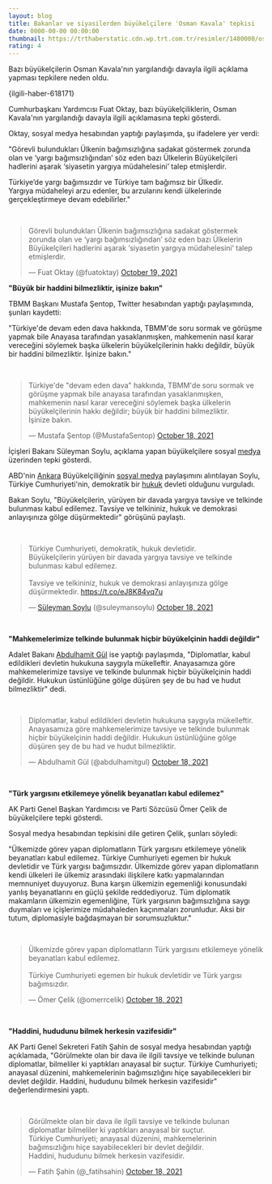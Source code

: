 ```yaml
--- 
layout: blog
title: Bakanlar ve siyasilerden büyükelçilere 'Osman Kavala' tepkisi
date: 0000-00-00 00:00:00
thumbnail: https://trthaberstatic.cdn.wp.trt.com.tr/resimler/1480000/osman-kavala-1480032.jpg
rating: 4
---
```

<p>
	Bazı büyükelçilerin Osman Kavala'nın yargılandığı davayla ilgili açıklama yapması tepkilere neden oldu. </p>
<p>
	{ilgili-haber-618171}</p>
<p>
	Cumhurbaşkanı Yardımcısı Fuat Oktay, bazı büyükelçiliklerin, Osman Kavala'nın yargılandığı davayla ilgili açıklamasına tepki gösterdi.</p>
<p>
	Oktay, sosyal medya hesabından yaptığı paylaşımda, şu ifadelere yer verdi:</p>
<p>
	"Görevli bulundukları Ülkenin bağımsızlığına sadakat göstermek zorunda olan ve ‘yargı bağımsızlığından’ söz eden bazı Ülkelerin Büyükelçileri hadlerini aşarak ‘siyasetin yargıya müdahelesini’ talep etmişlerdir. </p>
<p>
	Türkiye’de yargı bağımsızdır ve Türkiye tam bağımsız bir Ülkedir.<br />
	Yargıya müdaheleyi arzu edenler, bu arzularını kendi ülkelerinde gerçekleştirmeye devam edebilirler."</p>
<p>
	 </p>
<blockquote class="twitter-tweet">
	<p dir="ltr" lang="tr">
		Görevli bulundukları Ülkenin bağımsızlığına sadakat göstermek zorunda olan ve ‘yargı bağımsızlığından’ söz eden bazı Ülkelerin Büyükelçileri hadlerini aşarak ‘siyasetin yargıya müdahelesini’ talep etmişlerdir.</p>
	— Fuat Oktay (@fuatoktay) <a href="https://twitter.com/fuatoktay/status/1450311052047097856?ref_src=twsrc%5Etfw">October 19, 2021</a></blockquote>
<script async src="https://platform.twitter.com/widgets.js" charset="utf-8"></script><p>
	<strong>"Büyük bir haddini bilmezliktir, işinize bakın"</strong></p>
<p>
	TBMM Başkanı Mustafa Şentop, Twitter hesabından yaptığı paylaşımında, şunları kaydetti:</p>
<p>
	"Türkiye'de devam eden dava hakkında, TBMM'de soru sormak ve görüşme yapmak bile Anayasa tarafından yasaklanmışken, mahkemenin nasıl karar vereceğini söylemek başka ülkelerin büyükelçilerinin hakkı değildir, büyük bir haddini bilmezliktir. İşinize bakın."</p>
<p>
	 </p>
<blockquote class="twitter-tweet">
	<p dir="ltr" lang="tr">
		Türkiye'de "devam eden dava" hakkında, TBMM'de soru sormak ve görüşme yapmak bile anayasa tarafından yasaklanmışken, mahkemenin nasıl karar vereceğini söylemek başka ülkelerin büyükelçilerinin hakkı değildir; büyük bir haddini bilmezliktir.<br />
		İşinize bakın.</p>
	— Mustafa Şentop (@MustafaSentop) <a href="https://twitter.com/MustafaSentop/status/1450197855055097862?ref_src=twsrc%5Etfw">October 18, 2021</a></blockquote>
<script async src="https://platform.twitter.com/widgets.js" charset="utf-8"></script><p>
	İçişleri Bakanı Süleyman Soylu, açıklama yapan büyükelçilere sosyal <a href="https://www.trthaber.com/etiket/medya/" target="_blank">medya</a> üzerinden tepki gösterdi.</p>
<p>
	ABD'nin <a href="https://www.trthaber.com/etiket/ankara/" target="_blank">Ankara</a> Büyükelçiliğinin <a href="https://www.trthaber.com/etiket/sosyal-medya/" target="_blank">sosyal medya</a> paylaşımını alıntılayan Soylu, Türkiye Cumhuriyeti'nin, demokratik bir <a href="https://www.trthaber.com/etiket/hukuk/" target="_blank">hukuk</a> devleti olduğunu vurguladı.</p>
<p>
	Bakan Soylu, "Büyükelçilerin, yürüyen bir davada yargıya tavsiye ve telkinde bulunması kabul edilemez. Tavsiye ve telkininiz, hukuk ve demokrasi anlayışınıza gölge düşürmektedir" görüşünü paylaştı.</p>
<p>
	 </p>
<blockquote class="twitter-tweet">
	<p dir="ltr" lang="tr">
		Türkiye Cumhuriyeti, demokratik, hukuk devletidir.<br />
		Büyükelçilerin yürüyen bir davada yargıya tavsiye ve telkinde bulunması kabul edilemez.<br />
		<br />
		Tavsiye ve telkininiz, hukuk ve demokrasi anlayışınıza gölge düşürmektedir. <a href="https://t.co/eJ8K84vq7u">https://t.co/eJ8K84vq7u</a></p>
	— <a href="https://www.trthaber.com/etiket/suleyman-soylu/" target="_blank">Süleyman Soylu</a> (@suleymansoylu) <a href="https://twitter.com/suleymansoylu/status/1450170257671430148?ref_src=twsrc%5Etfw">October 18, 2021</a></blockquote>
<script async src="https://platform.twitter.com/widgets.js" charset="utf-8"></script><p>
	 </p>
<p>
	<strong>"Mahkemelerimize telkinde bulunmak hiçbir büyükelçinin haddi değildir"</strong></p>
<p>
	Adalet Bakanı <a href="https://www.trthaber.com/etiket/abdulhamit-gul/" target="_blank">Abdulhamit Gül</a> ise yaptığı paylaşımda, "Diplomatlar, kabul edildikleri devletin hukukuna saygıyla mükelleftir. Anayasamıza göre mahkemelerimize tavsiye ve telkinde bulunmak hiçbir büyükelçinin haddi değildir. Hukukun üstünlüğüne gölge düşüren şey de bu had ve hudut bilmezliktir" dedi.</p>
<p>
	 </p>
<blockquote class="twitter-tweet">
	<p dir="ltr" lang="tr">
		Diplomatlar, kabul edildikleri devletin hukukuna saygıyla mükelleftir. Anayasamıza göre mahkemelerimize tavsiye ve telkinde bulunmak hiçbir büyükelçinin haddi değildir. Hukukun üstünlüğüne gölge düşüren şey de bu had ve hudut bilmezliktir.</p>
	— Abdulhamit Gül (@abdulhamitgul) <a href="https://twitter.com/abdulhamitgul/status/1450194120832659460?ref_src=twsrc%5Etfw">October 18, 2021</a></blockquote>
<script async src="https://platform.twitter.com/widgets.js" charset="utf-8"></script><p>
	 </p>
<p>
	<strong>"Türk yargısını etkilemeye yönelik beyanatları kabul edilemez"</strong></p>
<p>
	AK Parti Genel Başkan Yardımcısı ve Parti Sözcüsü Ömer Çelik de büyükelçilere tepki gösterdi.</p>
<p>
	Sosyal medya hesabından tepkisini dile getiren Çelik, şunları söyledi:</p>
<p>
	"Ülkemizde görev yapan diplomatların Türk yargısını etkilemeye yönelik beyanatları kabul edilemez. Türkiye Cumhuriyeti egemen bir hukuk devletidir ve Türk yargısı bağımsızdır. Ülkemizde görev yapan diplomatların kendi ülkeleri ile ülkemiz arasındaki ilişkilere katkı yapmalarından memnuniyet duyuyoruz. Buna karşın ülkemizin egemenliği konusundaki yanlış beyanatlarını en güçlü şekilde reddediyoruz. Tüm diplomatik makamların ülkemizin egemenliğine, Türk yargısının bağımsızlığına saygı duymaları ve içişlerimize müdahaleden kaçınmaları zorunludur. Aksi bir tutum, diplomasiyle bağdaşmayan bir sorumsuzluktur." </p>
<p>
	 </p>
<blockquote class="twitter-tweet">
	<p dir="ltr" lang="tr">
		Ülkemizde görev yapan diplomatların Türk yargısını etkilemeye yönelik beyanatları kabul edilemez.<br />
		<br />
		Türkiye Cumhuriyeti egemen bir hukuk devletidir ve Türk yargısı bağımsızdır.</p>
	— Ömer Çelik (@omerrcelik) <a href="https://twitter.com/omerrcelik/status/1450204900911198215?ref_src=twsrc%5Etfw">October 18, 2021</a></blockquote>
<script async src="https://platform.twitter.com/widgets.js" charset="utf-8"></script><p>
	 </p>
<p>
	<strong>"Haddini, hududunu bilmek herkesin vazifesidir"</strong></p>
<p>
	AK Parti Genel Sekreteri Fatih Şahin de sosyal medya hesabından yaptığı açıklamada, "Görülmekte olan bir dava ile ilgili tavsiye ve telkinde bulunan diplomatlar, bilmeliler ki yaptıkları anayasal bir suçtur. Türkiye Cumhuriyeti; anayasal düzenini, mahkemelerinin bağımsızlığını hiçe sayabilecekleri bir devlet değildir. Haddini, hududunu bilmek herkesin vazifesidir" değerlendirmesini yaptı. </p>
<p>
	 </p>
<blockquote class="twitter-tweet">
	<p dir="ltr" lang="tr">
		Görülmekte olan bir dava ile ilgili tavsiye ve telkinde bulunan diplomatlar bilmeliler ki yaptıkları anayasal bir suçtur.<br />
		Türkiye Cumhuriyeti; anayasal düzenini, mahkemelerinin bağımsızlığını hiçe sayabilecekleri bir devlet değildir.<br />
		Haddini, hududunu bilmek herkesin vazifesidir.</p>
	— Fatih Şahin (@_fatihsahin) <a href="https://twitter.com/_fatihsahin/status/1450203170173603852?ref_src=twsrc%5Etfw">October 18, 2021</a></blockquote>
<script async src="https://platform.twitter.com/widgets.js" charset="utf-8"></script><p>
	 </p>
<p>
<script async src="https://platform.twitter.com/widgets.js" charset="utf-8"></script></p>
